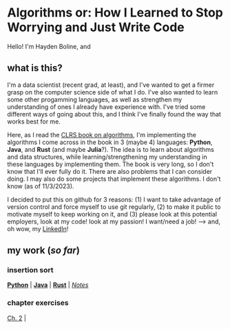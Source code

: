 # Algorithms or: How I Learned to Stop Worrying and Just Write Code

Hello! I'm Hayden Boline, and

## what is this?
I'm a data scientist (recent grad, at least), and I've wanted to get a firmer grasp on the computer science side of what I do. I've also wanted to learn some other progamming languages, as well as strengthen my understanding of ones I already have experience with. I've tried some different ways of going about this, and I think I've finally found the way that works best for me. 

Here, as I read the [CLRS book on algorithms](http://mitpress.mit.edu/9780262046305/introduction-to-algorithms/), I'm implementing the algorithms I come across in the book in 3 (maybe 4) languages: **Python**, **Java**, and **Rust** (and maybe **Julia**?). The idea is to learn about algorithms and data structures, while learning/strengthening my understanding in these languages by implementing them. The book is very long, so I don't know that I'll ever fully do it. There are also problems that I can consider doing. I may also do some projects that implement these algorithms. I don't know (as of 11/3/2023).

I decided to put this on github for 3 reasons: (1) I want to take advantage of version control and force myself to use git regularly, (2) to make it public to motivate myself to keep working on it, and (3) please look at this potential employers, look at my code! look at my passion! I want/need a job! --> and, oh wow, my [LinkedIn](https://www.linkedin.com/in/haydenboline/)!

## my work (*so far*)

### insertion sort
[**Python**](./insertion_sort/python/insertion_sort.py) | [**Java**](./insertion_sort/java/insertion_sort.java) | [**Rust**](./insertion_sort/rust/src/main.rs) | [*Notes*](./insertion_sort/notes.md)

### chapter exercises
[Ch. 2](./book_exercises/chapter_2/chapter_2.md) | 